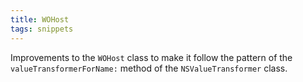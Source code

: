 ```yaml
---
title: WOHost
tags: snippets
---
```


Improvements to the `WOHost` class to make it follow the pattern of the `valueTransformerForName:` method of the `NSValueTransformer` class.

